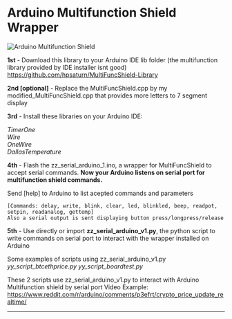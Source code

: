 
# Arduino Multifunction Shield Wrapper

![Arduino Multifunction Shield](https://github.com/hugodopradofernandes/arduino/blob/main/ArduinoMultifunctionShield.jpg)

**1st** - Download this library to your Arduino IDE lib folder (the multifunction library provided by IDE installer isnt good) https://github.com/hpsaturn/MultiFuncShield-Library

**2nd [optional]** - Replace the MultiFuncShield.cpp by my modified_MultiFuncShield.cpp that provides more letters to 7 segment display

**3rd** - Install these libraries on your Arduino IDE:

*TimerOne*\
*Wire*\
*OneWire*\
*DallasTemperature*

**4th** - Flash the zz_serial_arduino_1.ino, a wrapper for MultiFuncShield to accept serial commands.
**Now your Arduino listens on serial port for multifunction shield commands.** 

Send [help] to Arduino to list acepted commands and parameters

    [Commands: delay, write, blink, clear, led, blinkled, beep, readpot, setpin, readanalog, gettemp]
    Also a serial output is sent displaying button press/longpress/release

**5th** - Use directly or import **zz_serial_arduino_v1.py**, the python script to write commands on serial port to interact with the wrapper installed on Arduino

Some examples of scripts using zz_serial_arduino_v1.py
*yy_script_btcethprice.py
yy_script_boardtest.py*

These 2 scripts use zz_serial_arduino_v1.py to interact with Arduino Multifunction shield by serial port
Video Example: https://www.reddit.com/r/arduino/comments/p3efrt/crypto_price_update_realtime/

---------------------------------------------------------

